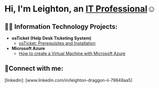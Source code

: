<h1>Hi, I'm Leighton, an <a href="https://www.linkedin.com/in/leighton-draggon-ii-79848aa5/">IT Professional</a>☺</h1>

<h2>👨‍💻 Information Technology Projects:</h2>

- <b>osTicket (Help Desk Ticketing System)</b>
  - [osTicket: Prerequisites and Installation](https://github.com/leightondraggonII/osticket-prereqs)
- <b>Microsoft Azure</b>
  - [How to create a Virtual Machine with Microsoft Azure](https://github.com/leightondraggonII/Microsoft-Azure-Virtual-Machine-Creation-and-Connection)
 
<h2>🤳Connect with me:</h2>
[linkedin]: [www.linkedin.com/in/leighton-draggon-ii-79848aa5]
